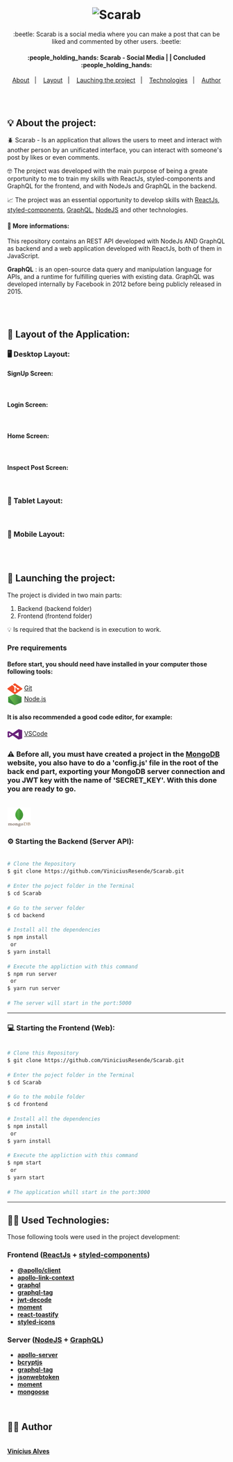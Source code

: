<h1 align="center">
  <img alt="Scarab" src="https://res.cloudinary.com/viniciusalvesdefaria/image/upload/v1617736104/Scarab/ScarabLogo_yx8m8n.png" width="250px" />
</h1>
<p align= "center">:beetle: Scarab is a social media where you can make a post that can be liked and commented by other users. :beetle:</p>

<h4 align="center"> 
	:people_holding_hands:  Scarab - Social Media | | Concluded  :people_holding_hands:
</h4>

<p align="center">
  <a href="#bulb-about-the-project">About</a>&nbsp;&nbsp;&nbsp;|&nbsp;&nbsp;&nbsp;
  <a href="#art-layout-of-the-application">Layout</a>&nbsp;&nbsp;&nbsp;|&nbsp;&nbsp;&nbsp;
  <a href="#rocket-launching-the-project">Lauching the project</a>&nbsp;&nbsp;&nbsp;|&nbsp;&nbsp;&nbsp;
  <a href="#man_technologist-used-technologies">Technologies</a>&nbsp;&nbsp;&nbsp;|&nbsp;&nbsp;&nbsp;
  <a href="#raising_hand_man-author">Author</a> 
</p>

</br>
</br>

## :bulb: About the project:

:beetle:  Scarab - Is an application that allows the users to meet and interact with another person by an unificated interface, you can interact with someone's post by likes or even comments. 

:nerd_face: The project was developed with the main purpose of being a greate orportunity to me to train my skills with ReactJs, styled-components and GraphQL for the frontend, and with NodeJs and GraphQL in the backend.

:chart_with_upwards_trend: The project was an essential opportunity to develop skills with [ReactJs](https://reactjs.org/), [styled-components](https://styled-components.com/), [GraphQL](https://graphql.org/), [NodeJS](https://nodejs.org/en/) and other technologies.  

#### :mag_right: More informations:

This repository contains an REST API developed with NodeJs AND GraphQL as backend and a web application developed with ReactJs, both of them in JavaScript.

**GraphQL** :  is an open-source data query and manipulation language for APIs, and a runtime for fulfilling queries with existing data. GraphQL was developed internally by Facebook in 2012 before being publicly released in 2015.

</br>
</br>

## :art: Layout of the Application:

### :desktop_computer: Desktop Layout:

#### SignUp Screen:
 <img alt="" src="https://res.cloudinary.com/viniciusalvesdefaria/image/upload/v1617736259/Scarab/RegisterDesktopScarab_xaysv9.gif">
 
#### Login Screen:
 <img alt="" src="https://res.cloudinary.com/viniciusalvesdefaria/image/upload/v1617736670/Scarab/LoginDesktopScarab_1_aajj7p.gif">
 
#### Home Screen:
 <img alt="" src="https://res.cloudinary.com/viniciusalvesdefaria/image/upload/v1617736773/Scarab/HomeDesktopScarab_yfefa3.gif">
 
#### Inspect Post Screen:
 <img alt="" src="https://res.cloudinary.com/viniciusalvesdefaria/image/upload/v1617736966/Scarab/InspectDesktopScarab_vja5jx.gif">

</br>

### 	:card_index: Tablet Layout:
  <img alt="" src="https://res.cloudinary.com/viniciusalvesdefaria/image/upload/v1617737075/Scarab/ScarabTablet_lomyhb.gif">

</br>  

### 	:iphone: Mobile Layout:
  <img alt="" src="https://res.cloudinary.com/viniciusalvesdefaria/image/upload/v1617737169/Scarab/MobileScarab_nqjtzm.gif">
</br>
</br>

## :rocket: Launching the project:

The project is divided in two main parts:
1. Backend (backend folder)
2. Frontend (frontend folder)

:bulb: Is required that the backend is in execution to work.

### Pre requirements
#### Before start, you should need have installed in your computer those following tools:
<img align="center" alt="GIT" height="25" width="35" src="https://raw.githubusercontent.com/devicons/devicon/master/icons/git/git-original.svg" style="max-width:100%;">  [Git](https://git-scm.com)</img>
</br>
<img align="center" alt="NodeJS" height="25" width="35" src="https://raw.githubusercontent.com/devicons/devicon/master/icons/nodejs/nodejs-original.svg" style="max-width:100%;"> [Node.js](https://nodejs.org/en/)</img>

#### It is also recommended a good code editor, for example: 
<img align="center" alt="VisualStudioCode" height="25" width="35" src="https://raw.githubusercontent.com/devicons/devicon/master/icons/visualstudio/visualstudio-plain.svg" style="max-width:100%;"> [VSCode](https://code.visualstudio.com/)</img>


### :warning: Before all, you must have created a project in the [MongoDB](https://www.mongodb.com/) website, you also have to do a 'config.js' file in the root of the back end part, exporting your MongoDB server connection and you JWT key with the name of 'SECRET_KEY'. With this done you are ready to go.
</br>
<img align="center" alt="MongoDB" height="45" width="55" src="https://raw.githubusercontent.com/devicons/devicon/master/icons/mongodb/mongodb-original-wordmark.svg" style="max-width:100%;">
</img>

</br>

### :gear: Starting the Backend (Server API):

 ```bash

 # Clone the Repository
 $ git clone https://github.com/ViniciusResende/Scarab.git
 
 # Enter the poject folder in the Terminal
 $ cd Scarab
 
 # Go to the server folder
 $ cd backend
 
 # Install all the dependencies 
 $ npm install
  or
 $ yarn install
 
 # Execute the appliction with this command
 $ npm run server
  or 
 $ yarn run server
 
 # The server will start in the port:5000
 
 ```
 
 ---
 
### :computer: Starting the Frontend (Web):
 
 ```bash 
 
 # Clone this Repository
 $ git clone https://github.com/ViniciusResende/Scarab.git
 
 # Enter the poject folder in the Terminal
 $ cd Scarab
 
 # Go to the mobile folder
 $ cd frontend
 
 # Install all the dependencies 
 $ npm install
  or
 $ yarn install

 # Execute the appliction with this command
 $ npm start
  or
 $ yarn start
 
 # The application whill start in the port:3000 
 
 ```
 
 ---
 
## :man_technologist: Used Technologies:

Those following tools were used in the project development:

### **Frontend**  ([ReactJs](https://reactnative.dev/) + [styled-components](https://styled-components.com/))

-   **[@apollo/client](https://www.apollographql.com/docs/react/)**
-   **[apollo-link-context](https://www.npmjs.com/package/apollo-link-context)**
-   **[graphql](https://graphql.org/)**
-   **[graphql-tag](https://www.npmjs.com/package/graphql-tag)**
-   **[jwt-decode](https://www.npmjs.com/package/jwt-decode)**
-   **[moment](https://momentjs.com/)**
-   **[react-toastify](https://www.npmjs.com/package/react-toastify)**
-   **[styled-icons](https://styled-icons.js.org/)**

### **Server**  ([NodeJS](https://nodejs.org/en/)  +  [GraphQL](https://graphql.org/))

-   **[apollo-server](https://www.apollographql.com/docs/apollo-server/)**
-   **[bcryptjs](https://www.npmjs.com/package/bcryptjs)**
-   **[graphql-tag](https://www.npmjs.com/package/graphql-tag)**
-   **[jsonwebtoken](https://www.npmjs.com/package/jsonwebtoken)**
-   **[moment](https://momentjs.com/)**
-   **[mongoose](https://mongoosejs.com/)**

</br>

## :raising_hand_man: Author

<a href="https://github.com/ViniciusResende">
 	<img src="https://res.cloudinary.com/viniciusalvesdefaria/image/upload/v1613257612/foto_perfil_rounded_mv1cpi.png" width="100px;" alt=""/>
 <br />
 	<b>Vinícius Alves</b></a> <a href="https://github.com/ViniciusResende" title="Vinícius Alves"></a>
 <br />
